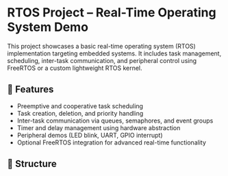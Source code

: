 # RTOS Project – Real-Time Operating System Demo

This project showcases a basic real-time operating system (RTOS) implementation targeting embedded systems. It includes task management, scheduling, inter-task communication, and peripheral control using FreeRTOS or a custom lightweight RTOS kernel.

## 🚀 Features
- Preemptive and cooperative task scheduling
- Task creation, deletion, and priority handling
- Inter-task communication via queues, semaphores, and event groups
- Timer and delay management using hardware abstraction
- Peripheral demos (LED blink, UART, GPIO interrupt)
- Optional FreeRTOS integration for advanced real-time functionality

## 📁 Structure

